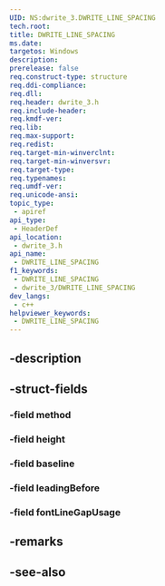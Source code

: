 ```yaml
---
UID: NS:dwrite_3.DWRITE_LINE_SPACING
tech.root: 
title: DWRITE_LINE_SPACING
ms.date: 
targetos: Windows
description: 
prerelease: false
req.construct-type: structure
req.ddi-compliance: 
req.dll: 
req.header: dwrite_3.h
req.include-header: 
req.kmdf-ver: 
req.lib: 
req.max-support: 
req.redist: 
req.target-min-winverclnt: 
req.target-min-winversvr: 
req.target-type: 
req.typenames: 
req.umdf-ver: 
req.unicode-ansi: 
topic_type:
 - apiref
api_type:
 - HeaderDef
api_location:
 - dwrite_3.h
api_name:
 - DWRITE_LINE_SPACING
f1_keywords:
 - DWRITE_LINE_SPACING
 - dwrite_3/DWRITE_LINE_SPACING
dev_langs:
 - c++
helpviewer_keywords:
 - DWRITE_LINE_SPACING
---
```


## -description

## -struct-fields

### -field method

### -field height

### -field baseline

### -field leadingBefore

### -field fontLineGapUsage

## -remarks

## -see-also

